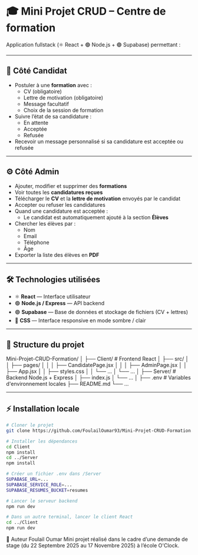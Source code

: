 # 🎓 Mini Projet CRUD – Centre de formation

Application fullstack (⚛️ React + 🟢 Node.js + 🟣 Supabase) permettant :

---

## 👤 Côté Candidat

- Postuler à une **formation** avec :
  - CV (obligatoire)
  - Lettre de motivation (obligatoire)
  - Message facultatif
  - Choix de la session de formation
- Suivre l’état de sa candidature :
  - En attente
  - Acceptée
  - Refusée
- Recevoir un message personnalisé si sa candidature est acceptée ou refusée

---

## ⚙️ Côté Admin

- Ajouter, modifier et supprimer des **formations**
- Voir toutes les **candidatures reçues**
- Télécharger le **CV** et la **lettre de motivation** envoyés par le candidat
- Accepter ou refuser les candidatures
- Quand une candidature est acceptée :
  - Le candidat est automatiquement ajouté à la section **Élèves**
- Chercher les élèves par :
  - Nom
  - Email
  - Téléphone
  - Âge
- Exporter la liste des élèves en **PDF**

---

## 🛠️ Technologies utilisées

- ⚛️ **React** — Interface utilisateur
- 🟢 **Node.js / Express** — API backend
- 🟣 **Supabase** — Base de données et stockage de fichiers (CV + lettres)
- 💅 **CSS** — Interface responsive en mode sombre / clair

---

## 📁 Structure du projet

Mini-Projet-CRUD-Formation/
│
├── Client/ # Frontend React
│ ├── src/
│ │ ├── pages/
│ │ │ ├── CandidatePage.jsx
│ │ │ ├── AdminPage.jsx
│ │ ├── App.jsx
│ │ ├── styles.css
│ │ └── ...
│ └── ...
│
├── Server/ # Backend Node.js + Express
│ ├── index.js
│ └── ...
│
├── .env # Variables d'environnement locales
├── README.md
└── ...


---

## ⚡ Installation locale

```bash
# Cloner le projet
git clone https://github.com/FoulailOumar93/Mini-Projet-CRUD-Formation.git

# Installer les dépendances
cd Client
npm install
cd ../Server
npm install

# Créer un fichier .env dans /Server
SUPABASE_URL=...
SUPABASE_SERVICE_ROLE=...
SUPABASE_RESUMES_BUCKET=resumes

# Lancer le serveur backend
npm run dev

# Dans un autre terminal, lancer le client React
cd ../Client
npm run dev
```
📅 Auteur
Foulail Oumar
Mini projet réalisé dans le cadre d’une demande de stage (du 22 Septembre 2025 au 17 Novembre 2025) à l’école O'Clock.
